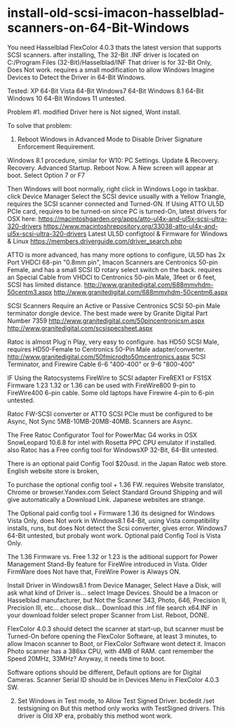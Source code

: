 # install-old-scsi-imacon-hasselblad-scanners-on-64-Bit-Windows

You need Hasselblad FlexColor 4.0.3 thats the latest version that supports SCSI scanners.
after installing,
The 32-Bit .INF driver is located on C:/Program Files (32-Bit)/Hasselblad/INF
That driver is for 32-Bit Only, Does Not work.
requires a small modification to allow Windows Imagine Devices to Detect the Driver in 64-Bit Windows. 

Tested:
XP 64-Bit
Vista 64-Bit
Windows7 64-Bit
Windows 8.1 64-Bit
Windows 10 64-Bit
Windows 11 untested.

Problem #1.
modified Driver here is Not signed,
Wont install.

To solve that problem:
1. Reboot Windows in Advanced Mode to Disable Driver Signature Enforcement Requirement.

Windows 8.1 procedure, similar for W10:
PC Settings.
Update & Recovery.
Recovery.
Advanced Startup.
Reboot Now.
A New screen will appear at boot.
Select Option 7 or F7

Then Windows will boot normally,
right click in Windows Logo in taskbar.
click Device Manager
Select the SCSI device usually with a Yellow Triangle,
requires the SCSI scanner connected and Turned-ON.
If Using ATTO UL5D PCIe card, requires to be turned-on since PC is turned-On,
latest drivers for OSX here:
https://macintoshgarden.org/apps/atto-ul4x-and-ul5x-scsi-ultra-320-drivers
https://www.macintoshrepository.org/33038-atto-ul4x-and-ul5x-scsi-ultra-320-drivers
Latest UL5D configtool & Firmware for Windows & Linux
https://members.driverguide.com/driver_search.php

ATTO is more advanced, has many more options to configure,
UL5D has 2x Port VHDCI 68-pin "0.8mm pin",
Imacon Scanners are Centronics 50-pin Female, and has a small SCSI ID rotary select switch on the back.
requires an Special Cable from VHDCI to Centronics 50-pin Male,
3feet or 6 feet, SCSI has limited distance.
http://www.granitedigital.com/688mmvhdm-50centm3.aspx
http://www.granitedigital.com/688mmvhdm-50centm6.aspx

SCSI Scanners Require an Active or Passive Centronics SCSI 50-pin Male terminator dongle device.
The best made were by Granite Digital Part Number 7359
http://www.granitedigital.com/50pincentronicsm.aspx
http://www.granitedigital.com/scsispecsheet.aspx

Ratoc is almost Plug´n Play, very easy to configure.
has HD50 SCSI Male, requires HD50-Female to Centronics 50-Pin Male adapter/converter.
http://www.granitedigital.com/50fmicrodto50mcentronics.aspx
SCSI Terminator, and Firewire Cable 6-6 "400-400" or 9-6 "800-400"

IF Using the Ratocsystems FireWire to SCSI adapter FireREX1 or FS1SX
Firmware 1.23 1.32 or 1.36
can be used with FireWire800 9-pin to FireWire400 6-pin cable.
Some old laptops have Firewire 4-pin to 6-pin untested.

Ratoc FW-SCSI converter or ATTO SCSI PCIe must be configured to be Async, Not Sync 5MB-10MB-20MB-40MB.
Scanners are Async.

The Free Ratoc Configurator Tool for PowerMac G4 works in OSX SnowLeopard 10.6.8 for intel with Rosetta PPC CPU emulator if installed.
also Ratoc has a Free config tool for WindowsXP 32-Bit, 64-Bit untested.

There is an optional paid Config Tool $20usd. in the Japan Ratoc web store. 
English website store is broken,

To purchase the optional config tool + 1.36 FW.
requires Website translator, Chrome or browser.Yandex.com 
Select Standard Ground Shipping and will give automatically a Download Link.
Japanese websites are strange.

The Optional paid config tool + Firmware 1.36 its designed for Windows Vista Only, 
does Not work in Windows8.1 64-Bit, using Vista compatibility installs, runs, but does Not detect the Scsi converter, gives error.
Windows7 64-Bit untested, but probaly wont work.
Optional paid Config Tool is Vista Only.

The 1.36 Firmware vs. Free 1.32 or 1.23 is the aditional support for Power Management Stand-By feature for FireWire introduced in Vista.
Older FirmWare does Not have that, FireWire Power is Always ON.

Install Driver in Windows8.1 from Device Manager,
Select Have a Disk,
will ask what kind of Driver is...
select Image Devices.
Should be a Imacon or Hasselblad manufacturer, but Not the Scanner 343, Photo, 646, Precision II, Precision III, etc...
choose disk...
Download this .inf file
search x64.INF in your download folder
select proper Scanner from List.
Reboot,
DONE.

FlexColor 4.0.3 should detect the scanner at start-up,
but scanner must be Turned-On before opening the FlexColor Software,
at least 3 minutes, to allow Imacon scanner to Boot, or FlexColor Software wont detect it.
Imacon Photo scanner has a 386sx CPU, with 4MB of RAM.
cant remember the Speed 20MHz, 33MHz?
Anyway, it needs time to boot.

Software options should be different,
Default options are for Digital Cameras.
Scanner Serial ID should be in Devices Menu in FlexColor 4.0.3 SW.

2. Set Windows in Test mode, to Allow Test Signed Driver.
bcdedit /set testsigning on
But this method only works with TestSigned drivers.
This driver is Old XP era, probably this method wont work.


